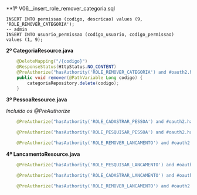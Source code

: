  **1º V06__insert_role_remover_categoria.sql

 ```sq
INSERT INTO permissao (codigo, descricao) values (9, 'ROLE_REMOVER_CATEGORIA');
-- admin
INSERT INTO usuario_permissao (codigo_usuario, codigo_permissao) values (1, 9);
 ```

 **2º CategoriaResource.java**

```java
	@DeleteMapping("/{codigo}")
	@ResponseStatus(HttpStatus.NO_CONTENT)
	@PreAuthorize("hasAuthority('ROLE_REMOVER_CATEGORIA') and #oauth2.hasScope('write')")
	public void remover(@PathVariable Long codigo) {
		categoriaRepository.delete(codigo);
	}
```

**3º PessoaResource.java**

*Incluído os @PreAuthorize*

```java
	@PreAuthorize("hasAuthority('ROLE_CADASTRAR_PESSOA') and #oauth2.hasScope('write')")

	@PreAuthorize("hasAuthority('ROLE_PESQUISAR_PESSOA') and #oauth2.hasScope('read')")

	@PreAuthorize("hasAuthority('ROLE_REMOVER_LANCAMENTO') and #oauth2.hasScope('write')")
```	

**4º LancamentoResource.java**

```java
	@PreAuthorize("hasAuthority('ROLE_PESQUISAR_LANCAMENTO') and #oauth2.hasScope('read')")

	@PreAuthorize("hasAuthority('ROLE_CADASTRAR_LANCAMENTO') and #oauth2.hasScope('write')")

	@PreAuthorize("hasAuthority('ROLE_REMOVER_LANCAMENTO') and #oauth2.hasScope('write')")
```